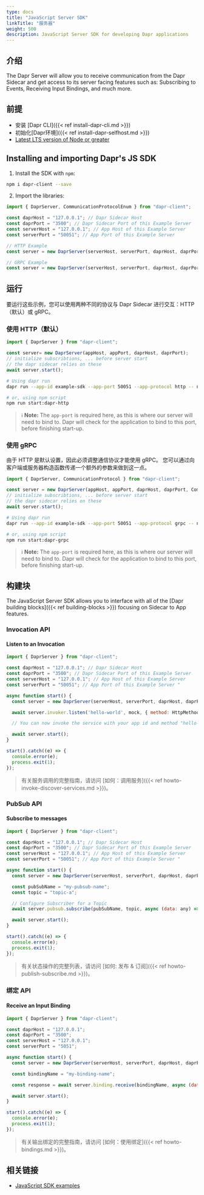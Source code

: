 ```yaml
---
type: docs
title: "JavaScript Server SDK"
linkTitle: "服务器"
weight: 500
description: JavaScript Server SDK for developing Dapr applications
---
```


## 介绍

The Dapr Server will allow you to receive communication from the Dapr Sidecar and get access to its server facing features such as: Subscribing to Events, Receiving Input Bindings, and much more.

## 前提

- 安装 [Dapr CLI]({{< ref install-dapr-cli.md >}})
- 初始化[Dapr环境]({{< ref install-dapr-selfhost.md >}})
- [Latest LTS version of Node or greater](https://nodejs.org/en/)

## Installing and importing Dapr's JS SDK

1. Install the SDK with `npm`:

```bash
npm i dapr-client --save
```

2. Import the libraries:

```javascript
import { DaprServer, CommunicationProtocolEnum } from "dapr-client";

const daprHost = "127.0.0.1"; // Dapr Sidecar Host
const daprPort = "3500"; // Dapr Sidecar Port of this Example Server
const serverHost = "127.0.0.1"; // App Host of this Example Server
const serverPort = "50051"; // App Port of this Example Server 

// HTTP Example
const server = new DaprServer(serverHost, serverPort, daprHost, daprPort); 

// GRPC Example
const server = new DaprServer(serverHost, serverPort, daprHost, daprPort, CommunicationProtocolEnum.GRPC);
```

## 运行

要运行这些示例，您可以使用两种不同的协议与 Dapr Sidecar 进行交互：HTTP（默认）或 gRPC。

### 使用 HTTP（默认）

```javascript
import { DaprServer } from "dapr-client";

const server= new DaprServer(appHost, appPort, daprHost, daprPort);
// initialize subscribtions, ... before server start
// the dapr sidecar relies on these
await server.start(); 
```

```bash
# Using dapr run
dapr run --app-id example-sdk --app-port 50051 --app-protocol http -- npm run start

# or, using npm script
npm run start:dapr-http
```

> ℹ️ **Note:** The `app-port` is required here, as this is where our server will need to bind to. Dapr will check for the application to bind to this port, before finishing start-up.

### 使用 gRPC

由于 HTTP 是默认设置，因此必须调整通信协议才能使用 gRPC。 您可以通过向客户端或服务器构造函数传递一个额外的参数来做到这一点。

```javascript
import { DaprServer, CommunicationProtocol } from "dapr-client";

const server = new DaprServer(appHost, appPort, daprHost, daprPort, CommunicationProtocol.GRPC);
// initialize subscribtions, ... before server start
// the dapr sidecar relies on these
await server.start(); 
```

```bash
# Using dapr run
dapr run --app-id example-sdk --app-port 50051 --app-protocol grpc -- npm run start

# or, using npm script
npm run start:dapr-grpc
```

> ℹ️ **Note:** The `app-port` is required here, as this is where our server will need to bind to. Dapr will check for the application to bind to this port, before finishing start-up.

## 构建块

The JavaScript Server SDK allows you to interface with all of the [Dapr building blocks]({{< ref building-blocks >}}) focusing on Sidecar to App features.

### Invocation API

#### Listen to an Invocation

```javascript
import { DaprServer } from "dapr-client";

const daprHost = "127.0.0.1"; // Dapr Sidecar Host
const daprPort = "3500"; // Dapr Sidecar Port of this Example Server
const serverHost = "127.0.0.1"; // App Host of this Example Server
const serverPort = "50051"; // App Port of this Example Server "

async function start() {
  const server = new DaprServer(serverHost, serverPort, daprHost, daprPort);

  await server.invoker.listen('hello-world', mock, { method: HttpMethod.GET });

  // You can now invoke the service with your app id and method "hello-world"

  await server.start();
}

start().catch((e) => {
  console.error(e);
  process.exit(1);
});
```

> 有关服务调用的完整指南，请访问 [如何：调用服务]({{< ref howto-invoke-discover-services.md >}})。

### PubSub API

#### Subscribe to messages

```javascript
import { DaprServer } from "dapr-client";

const daprHost = "127.0.0.1"; // Dapr Sidecar Host
const daprPort = "3500"; // Dapr Sidecar Port of this Example Server
const serverHost = "127.0.0.1"; // App Host of this Example Server
const serverPort = "50051"; // App Port of this Example Server "

async function start() {
  const server = new DaprServer(serverHost, serverPort, daprHost, daprPort);

  const pubSubName = "my-pubsub-name";
  const topic = "topic-a";

  // Configure Subscriber for a Topic
  await server.pubsub.subscribe(pubSubName, topic, async (data: any) => console.log(`Got Data: ${JSON.stringify(data)}`));

  await server.start();
}

start().catch((e) => {
  console.error(e);
  process.exit(1);
});
```

> 有关状态操作的完整列表，请访问 [如何: 发布 & 订阅]({{< ref howto-publish-subscribe.md >}})。

### 绑定 API

#### Receive an Input Binding

```javascript
import { DaprServer } from "dapr-client";

const daprHost = "127.0.0.1"; 
const daprPort = "3500"; 
const serverHost = "127.0.0.1";
const serverPort = "5051";

async function start() {
  const server = new DaprServer(serverHost, serverPort, daprHost, daprPort);;

  const bindingName = "my-binding-name";

  const response = await server.binding.receive(bindingName, async (data: any) => console.log(`Got Data: ${JSON.stringify(data)}`));

  await server.start();
}

start().catch((e) => {
  console.error(e);
  process.exit(1);
});
```

> 有关输出绑定的完整指南，请访问 [如何：使用绑定]({{< ref howto-bindings.md >}})。

## 相关链接

- [JavaScript SDK examples](https://github.com/dapr/js-sdk/tree/master/examples)